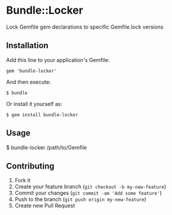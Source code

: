 # Bundle::Locker

Lock Gemfile gem declarations to specific Gemfile.lock versions

## Installation

Add this line to your application's Gemfile:

    gem 'bundle-locker'

And then execute:

    $ bundle

Or install it yourself as:

    $ gem install bundle-locker

## Usage

$ bundle-locker /path/to/Gemfile

## Contributing

1. Fork it
2. Create your feature branch (`git checkout -b my-new-feature`)
3. Commit your changes (`git commit -am 'Add some feature'`)
4. Push to the branch (`git push origin my-new-feature`)
5. Create new Pull Request
